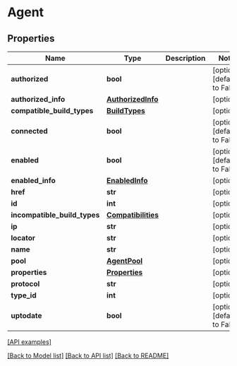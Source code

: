 # Agent

## Properties
Name | Type | Description | Notes
------------ | ------------- | ------------- | -------------
**authorized** | **bool** |  | [optional] [default to False]
**authorized_info** | [**AuthorizedInfo**](AuthorizedInfo.md) |  | [optional] 
**compatible_build_types** | [**BuildTypes**](BuildTypes.md) |  | [optional] 
**connected** | **bool** |  | [optional] [default to False]
**enabled** | **bool** |  | [optional] [default to False]
**enabled_info** | [**EnabledInfo**](EnabledInfo.md) |  | [optional] 
**href** | **str** |  | [optional] 
**id** | **int** |  | [optional] 
**incompatible_build_types** | [**Compatibilities**](Compatibilities.md) |  | [optional] 
**ip** | **str** |  | [optional] 
**locator** | **str** |  | [optional] 
**name** | **str** |  | [optional] 
**pool** | [**AgentPool**](AgentPool.md) |  | [optional] 
**properties** | [**Properties**](Properties.md) |  | [optional] 
**protocol** | **str** |  | [optional] 
**type_id** | **int** |  | [optional] 
**uptodate** | **bool** |  | [optional] [default to False]

[[API examples]](http://devopshq.github.io/teamcity/teamcity_models/Agent.html)

[[Back to Model list]](../README.md#documentation-for-models) [[Back to API list]](../README.md#documentation-for-api-endpoints) [[Back to README]](../README.md)


